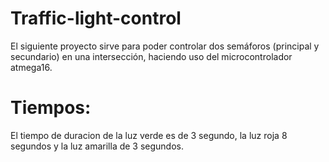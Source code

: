 # Traffic-light-control
El siguiente proyecto sirve para poder controlar dos semáforos (principal y secundario) en una intersección, haciendo uso del microcontrolador atmega16.
# Tiempos:
El tiempo de duracion de la luz verde es de 3 segundo, la luz roja 8 segundos y la luz amarilla de 3 segundos.
